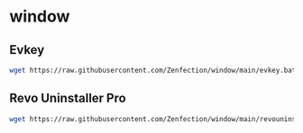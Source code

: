 # window

## Evkey

```sh
wget https://raw.githubusercontent.com/Zenfection/window/main/evkey.bat && .\evkey.bat && del evkey.bat
```

## Revo Uninstaller Pro

```sh
wget https://raw.githubusercontent.com/Zenfection/window/main/revouninstallerpro.bat && .\revouninstallerpro.bat && del revouninstallerpro.bat
```